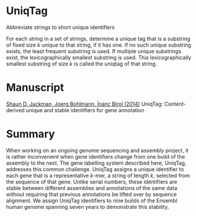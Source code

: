 UniqTag
=======

Abbreviate strings to short unique identifiers

For each string in a set of strings, determine a unique tag that is a
substring of fixed size *k* unique to that string, if it has one. If
no such unique substring exists, the least frequent substring is used.
If multiple unique substrings exist, the lexicographically smallest
substring is used. This lexicographically smallest substring of size
*k* is called the uniqtag of that string.

Manuscript
==========

[Shaun D. Jackman, Joerg Bohlmann, İnanç Birol (2014)][uniqtag-paper]
UniqTag: Content-derived unique and stable identifiers for gene annotation

[uniqtag-paper]: https://github.com/sjackman/uniqtag-paper

Summary
=======

When working on an ongoing genome sequencing and assembly project, it is rather
inconvenient when gene identifiers change from one build of the assembly to the
next. The gene labelling system described here, UniqTag, addresses this common
challenge. UniqTag assigns a unique identifier to each gene that is a
representative *k*-mer, a string of length *k*, selected from the sequence of
that gene. Unlike serial numbers, these identifiers are stable between
different assemblies and annotations of the same data without requiring that
previous annotations be lifted over by sequence alignment. We assign UniqTag
identifiers to nine builds of the Ensembl human genome spanning seven years to
demonstrate this stability.
